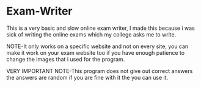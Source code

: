 # Exam-Writer
This is a very basic and slow online exam writer,
I made this because i was sick of writing the online exams which my college asks me to write.


NOTE-It only works on a specific website and not on every site, you can make it work on your exam website too if you have enough 
patience to change the images that i used for the program.


VERY IMPORTANT NOTE-This program does not give out correct answers the answers are random if you are fine with it the you can
use it.
